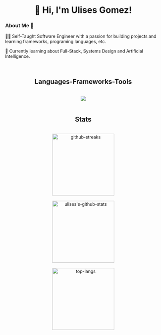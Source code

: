 <h1 align="center">👋 Hi, I'm Ulises Gomez!</h1> 

<h3>About Me 🚀</h3>
<p>👨‍💻 Self-Taught Software Engineer with a passion for building projects and learning frameworks, programing languages, etc.</p>
<p>📖 Currently learning about Full-Stack, Systems Design and Artificial Intelligence.</p> <br/>

<h2 align="center">Languages-Frameworks-Tools</h2>
<br/>
<div align="center">
  <img 
    src="https://skillicons.dev/icons?i=python,fastapi,pytorch,java,git,github,docker,vscode,linux,figma,html,css,tailwind,javascript,typescript,react,redux,nodejs,express,npm,c,cpp,vim,bash&perline=8"
  />
  <br />
</div>

<br />


<h2 align="center">Stats</h2>
<br>
<div align="center">
  <div>
    <img
      height=200
      align="center"
      src="https://streak-stats.demolab.com?user=ulises-gomez-dev&theme=github-dark-blue"
      alt="github-streaks"
    />
  </div>
  
  <br/>
  
  <div>
    <img 
      height=200
      align="center"
      src="https://github-readme-stats.vercel.app/api?username=ulises-gomez-dev&show_icons=true&theme=github_dark&rank_icon=github" 
      alt="ulises's-github-stats"  
    />
  </div>
  
  <br />
  
  <div>
    <img
      height=200
      align="center"
      src="https://github-readme-stats.vercel.app/api/top-langs/?username=ulises-gomez-dev&layout=compact&theme=github_dark"
      alt="top-langs"
    />
  </div>

</div>


<!--
![Ulises's GitHub stats](https://github-readme-stats.vercel.app/api?username=ulises-gomez-dev&show_icons=true&theme=github_dark)
[![Top Langs](https://github-readme-stats.vercel.app/api/top-langs/?username=ulises-gomez-dev&layout=compact&theme=github_dark)](https://github.com/anuraghazra/github-readme-stats)
[![GitHub Streak](https://streak-stats.demolab.com?user=ulises-gomez-dev&theme=github-dark-blue)](https://git.io/streak-stats)
-->
